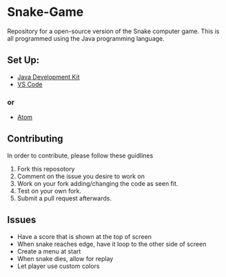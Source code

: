 # Snake-Game
Repository for a open-source version of the Snake computer game. This is all programmed using the Java programming language.

## Set Up:
- [Java Development Kit](https://java.com/en/download/help/develop.html)
- [VS Code](https://code.visualstudio.com/) 
### or
- [Atom](https://atom.io/) 

## Contributing

In order to contribute, please follow these guidlines
1. Fork this reposotory
2. Comment on the issue you desire to work on
3. Work on your fork adding/changing the code as seen fit.
4. Test on your own fork. 
5. Submit a pull request afterwards.

## Issues
- Have a score that is shown at the top of screen
- When snake reaches edge, have it loop to the other side of screen
- Create a menu at start 
- When snake dies, allow for replay
- Let player use custom colors
